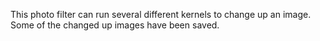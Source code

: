 This photo filter can run several different kernels to change up an image.  Some of the changed up images have been saved.